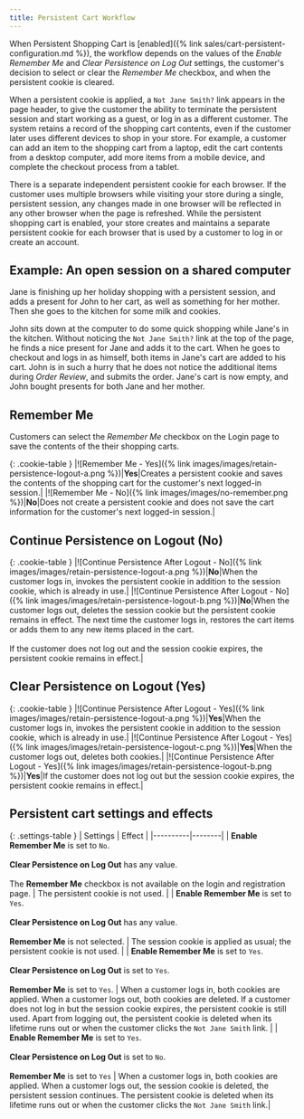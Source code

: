 ```yaml
---
title: Persistent Cart Workflow
---
```


When Persistent Shopping Cart is [enabled]({% link sales/cart-persistent-configuration.md %}), the workflow depends on the values of the _Enable Remember Me_ and _Clear Persistence on Log Out_ settings, the customer's decision to select or clear the _Remember Me_ checkbox, and when the persistent cookie is cleared.

When a persistent cookie is applied, a `Not Jane Smith?` link appears in the page header, to give the customer the ability to terminate the persistent session and start working as a guest, or log in as a different customer. The system retains a record of the shopping cart contents, even if the customer later uses different devices to shop in your store. For example, a customer can add an item to the shopping cart from a laptop, edit the cart contents from a desktop computer, add more items from a mobile device, and complete the checkout process from a tablet.

There is a separate independent persistent cookie for each browser. If the customer uses multiple browsers while visiting your store during a single, persistent session, any changes made in one browser will be reflected in any other browser when the page is refreshed. While the persistent shopping cart is enabled, your store creates and maintains a separate persistent cookie for each browser that is used by a customer to log in or create an account.

## Example: An open session on a shared computer

Jane is finishing up her holiday shopping with a persistent session, and adds a present for John to her cart, as well as something for her mother. Then she goes to the kitchen for some milk and cookies.

John sits down at the computer to do some quick shopping while Jane's in the kitchen. Without noticing the `Not Jane Smith?` link at the top of the page, he finds a nice present for Jane and adds it to the cart. When he goes to checkout and logs in as himself, both items in Jane's cart are added to his cart. John is in such a hurry that he does not notice the additional items during _Order Review_, and submits the order.  Jane's cart is now empty, and John bought presents for both Jane and her mother.

## Remember Me

Customers can select the _Remember Me_ checkbox on the Login page to save the contents of the their shopping carts.

{: .cookie-table }
|![Remember Me -  Yes]({% link images/images/retain-persistence-logout-a.png %})|**Yes**|Creates a persistent cookie and saves the contents of the shopping cart for the customer's next logged-in session.|
|![Remember Me -  No]({% link images/images/no-remember.png %})|**No**|Does not create a persistent cookie and does not save the cart information for the customer's next logged-in session.|

## Continue Persistence on Logout (No)

{: .cookie-table }
|![Continue Persistence After Logout - No]({% link images/images/retain-persistence-logout-a.png %})|**No**|When the customer logs in, invokes the persistent cookie in addition to the session cookie, which is already in use.|
|![Continue Persistence After Logout - No]({% link images/images/retain-persistence-logout-b.png %})|**No**|When the customer logs out, deletes the session cookie but the persistent cookie remains in effect. The next time the customer logs in, restores the cart items or adds them to any new items placed in the cart.<br/><br/>If the customer does not log out and the session cookie expires, the persistent cookie remains in effect.|

## Clear Persistence on Logout (Yes)

{: .cookie-table }
|![Continue Persistence After Logout - Yes]({% link images/images/retain-persistence-logout-a.png %})|**Yes**|When the customer logs in, invokes the persistent cookie in addition to the session cookie, which is already in use.|
|![Continue Persistence After Logout - Yes]({% link images/images/retain-persistence-logout-c.png %})|**Yes**|When the customer logs out, deletes both cookies.|
|![Continue Persistence After Logout - Yes]({% link images/images/retain-persistence-logout-b.png %})|**Yes**|If the customer does not log out but the session cookie expires, the persistent cookie remains in effect.|

## Persistent cart settings and effects

{: .settings-table }
| Settings | Effect |
|----------|--------|
| **Enable Remember Me** is set to `No`.<br/><br/>**Clear Persistence on Log Out** has any value.<br/><br/>The **Remember Me** checkbox is not available on the login and registration page. | The persistent cookie is not used. |
| **Enable Remember Me** is set to `Yes`.<br/><br/>**Clear Persistence on Log Out** has any value.<br/><br/>**Remember Me** is not selected. | The session cookie is applied as usual; the persistent cookie is not used. |
| **Enable Remember Me** is set to `Yes`.<br/><br/>**Clear Persistence on Log Out** is set to `Yes`.<br/><br/>**Remember Me** is set to `Yes`. | When a customer logs in, both cookies are applied. When a customer logs out, both cookies are deleted. If a customer does not log in but the session cookie expires, the persistent cookie is still used. Apart from logging out, the persistent cookie is deleted when its lifetime runs out or when the customer clicks the `Not Jane Smith` link. |
| **Enable Remember Me** is set to `Yes`.<br/><br/>**Clear Persistence on Log Out** is set to `No`.<br/><br/>**Remember Me** is set to `Yes` | When a customer logs in, both cookies are applied. When a customer logs out, the session cookie is deleted, the persistent session continues. The persistent cookie is deleted when its lifetime runs out or when the customer clicks the `Not Jane Smith` link.|

<style>
.cookie-table td:first-of-type {
  width: 200px;
}
.settings-table th:first-of-type  {
  width: 400px;
}
</style>